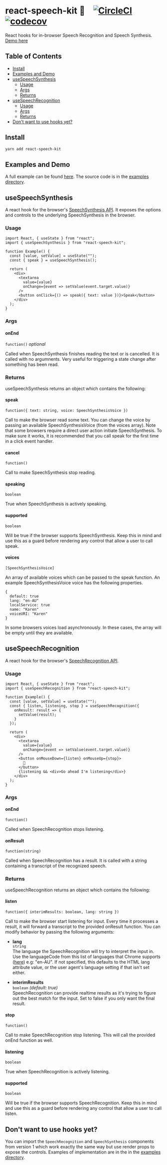 # react-speech-kit 🎤&nbsp;&nbsp;&nbsp;&nbsp;[![CircleCI](https://circleci.com/gh/MikeyParton/react-speech-kit/tree/master.svg?style=shield)](https://circleci.com/gh/MikeyParton/react-speech-kit/tree/master) [![codecov](https://codecov.io/gh/MikeyParton/react-speech-kit/branch/master/graph/badge.svg)](https://codecov.io/gh/MikeyParton/react-speech-kit)
React hooks for in-browser Speech Recognition and Speech Synthesis.
[Demo here](https://mikeyparton.github.io/react-speech-kit/)

## Table of Contents

- [Install](#install)
- [Examples and Demo](#examples-and-demo)
- [useSpeechSynthesis](#usespeechsynthesis)
  - [Usage](#usage)
  - [Args](#args)
  - [Returns](#returns)
- [useSpeechRecognition](#usespeechrecognition)
  - [Usage](#usage-1)
  - [Args](#args-1)
  - [Returns](#returns-1)
- [Don't want to use hooks yet?](#dont-want-to-use-hooks-yet)

## Install
```bash
yarn add react-speech-kit
```

## Examples and Demo
A full example can be found [here](https://mikeyparton.github.io/react-speech-kit/). The source code is in the [examples directory](https://github.com/MikeyParton/react-speech-kit/tree/master/examples/src).

## useSpeechSynthesis
A react hook for the browser's [SpeechSynthesis API](https://developer.mozilla.org/en-US/docs/Web/API/SpeechSynthesis). It exposes the options and controls to the underlying SpeechSynthesis in the browser.

### Usage
```
import React, { useState } from "react";
import { useSpeechSynthesis } from "react-speech-kit";

function Example() {
  const [value, setValue] = useState("");
  const { speak } = useSpeechSynthesis();

  return (
    <div>
      <textarea
        value={value}
        onChange={event => setValue(event.target.value)}
      />
      <button onClick={() => speak({ text: value })}>Speak</button>
    </div>
  );
}
```

### Args

#### onEnd
`function()` _optional_

Called when SpeechSynthesis finishes reading the text or is cancelled. It is called with no argumnents. Very useful for triggering a state change after something has been read.

### Returns
useSpeechSynthesis returns an object which contains the following:

#### speak
`function({ text: string, voice: SpeechSynthesisVoice })`

Call to make the browser read some text. You can change the voice by passing an available SpeechSynthesisVoice (from the voices array). Note that some browsers require a direct user action initiate SpeechSynthesis. To make sure it works, it is recommended that you call speak for the first time in a click event handler.

#### cancel
`function()`

Call to make SpeechSynthesis stop reading.

#### speaking
`boolean`

True when SpeechSynthesis is actively speaking.

#### supported
`boolean`

Will be true if the browser supports SpeechSynthesis. Keep this in mind and use this as a guard before rendering any control that allow a user to call speak.

#### voices
`[SpeechSynthesisVoice]`

An array of available voices which can be passed to the speak function. An example SpeechSynthesisVoice voice has the following properties.
```
{
  default: true
  lang: "en-AU"
  localService: true
  name: "Karen"
  voiceURI: "Karen"
}
```
In some browsers voices load asynchronously. In these cases, the array will be empty until they are available.

## useSpeechRecognition
A react hook for the browser's [SpeechRecognition API](https://developer.mozilla.org/en-US/docs/Web/API/SpeechRecognition).

### Usage
```
import React, { useState } from "react";
import { useSpeechRecognition } from "react-speech-kit";

function Example() {
  const [value, setValue] = useState("");
  const { listen, listening, stop } = useSpeechRecognition({
    onResult: result => {
      setValue(result);
    }
  });

  return (
    <div>
      <textarea
        value={value}
        onChange={event => setValue(event.target.value)}
      />
      <button onMouseDown={listen} onMouseUp={stop}>
        🎤
      </button>
      {listening && <div>Go ahead I'm listening</div>}
    </div>
  );
}
```

### Args

#### onEnd
`function()`

Called when SpeechRecognition stops listening.

#### onResult
`function(string)`

Called when SpeechRecognition has a result. It is called with a string containing a transcript of the recognized speech.

### Returns
useSpeechRecognition returns an object which contains the following:

#### listen
`function({ interimResults: boolean, lang: string })`

Call to make the browser start listening for input. Every time it processes a result, it will forward a transcript to the provided onResult function. You can modify behavior by passing the following arguments:

- **lang**  
   `string`  
   The language the SpeechRecognition will try to interpret the input in. Use the languageCode from this list of languages that Chrome supports ([here](https://cloud.google.com/speech-to-text/docs/languages)) e.g: "en-AU". If not specified, this defaults to the HTML lang attribute value, or the user agent's language setting if that isn't set either.

- **interimResults**  
   `boolean` _(default: true)_   
   SpeechRecognition can provide realtime results as it's trying to figure out the best match for the input. Set to false if you only want the final result.

#### stop
`function()`

Call to make SpeechRecognition stop listening. This will call the provided onEnd function as well.

#### listening
`boolean`

True when SpeechRecognition is actively listening.

#### supported
`boolean`

Will be true if the browser supports SpeechRecognition. Keep this in mind and use this as a guard before rendering any control that allow a user to call listen.

## Don't want to use hooks yet?
You can import the `SpeechRecognition` and `SpeechSynthesis` components from version 1 which work exactly the same way but use render props to expose the controls. Examples of implementation are in the in the [examples directory](https://github.com/MikeyParton/react-speech-kit/tree/master/examples/src).

